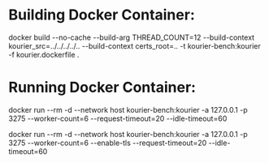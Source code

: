 Building Docker Container:
================================================================================
docker build --no-cache --build-arg THREAD_COUNT=12 --build-context kourier_src=../../../../.. --build-context certs_root=.. -t kourier-bench:kourier -f kourier.dockerfile .

Running Docker Container:
================================================================================
docker run --rm -d --network host kourier-bench:kourier -a 127.0.0.1 -p 3275 --worker-count=6 --request-timeout=20 --idle-timeout=60

docker run --rm -d --network host kourier-bench:kourier -a 127.0.0.1 -p 3275 --worker-count=6 --enable-tls --request-timeout=20 --idle-timeout=60

